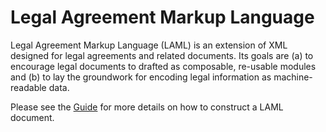 # Legal Agreement Markup Language

Legal Agreement Markup Language (LAML) is an extension of XML designed for legal agreements and related documents. Its goals are (a) to encourage legal documents to drafted as composable, re-usable modules and (b) to  lay the groundwork for encoding legal information as machine-readable data.

Please see the [Guide](https://github.com/fongandrew/laml/blob/master/README.md) for more details on how to construct a LAML document.


